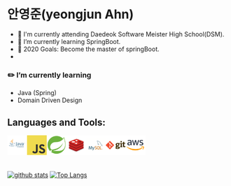 
#  안영준(yeongjun Ahn)

- 🔭 I'm currently attending Daedeok Software Meister High School(DSM).
- 🌱 I’m currently learning SpringBoot.
- 🥅 2020 Goals: Become the master of springBoot.
- 
### :pencil2: I’m currently learning

- Java (Spring)
- Domain Driven Design

## Languages and Tools:

<img align="left" alt="Java" width="45px" src="https://raw.githubusercontent.com/github/explore/80688e429a7d4ef2fca1e82350fe8e3517d3494d/topics/java/java.png" />
<img align="left" alt="JavaScript" width="45px" src="https://raw.githubusercontent.com/github/explore/80688e429a7d4ef2fca1e82350fe8e3517d3494d/topics/JavaScript/JavaScript.png" />
<img align="left" alt="springboot" width="45px" src="https://raw.githubusercontent.com/github/explore/80688e429a7d4ef2fca1e82350fe8e3517d3494d/topics/spring-boot/spring-boot.png" />
<img align="left" alt="redis" width="45px" src="https://raw.githubusercontent.com/github/explore/80688e429a7d4ef2fca1e82350fe8e3517d3494d/topics/redis/redis.png" />
<img align="left" alt="MySQL" width="45px" src="https://raw.githubusercontent.com/github/explore/80688e429a7d4ef2fca1e82350fe8e3517d3494d/topics/mysql/mysql.png" />
<img align="left" alt="Git" width="45px" src="https://raw.githubusercontent.com/github/explore/80688e429a7d4ef2fca1e82350fe8e3517d3494d/topics/git/git.png" />
<img align="left" alt="aws" width="45px" src="https://raw.githubusercontent.com/github/explore/fbceb94436312b6dacde68d122a5b9c7d11f9524/topics/aws/aws.png" />


<br />
<br />
<br />
<br />

[![github stats](https://github-readme-stats.vercel.app/api?username=Ahnyeongjun)](https://github.com/anuraghazra/github-readme-stats)
[![Top Langs](https://github-readme-stats.vercel.app/api/top-langs/?username=Ahnyeongjun&layout=compact&card_width=auto)](https://github.com/anuraghazra/github-readme-stats)

<!--
<details>
  <summary><b>Wakatime Week Stats</b></summary>
  [![wakatime stats](https://github-readme-stats.vercel.app/api/wakatime?username=MinJunSeo&layout=compact&width=100)](https://github.com/anuraghazra/github-readme-stats)
</details>
-->


